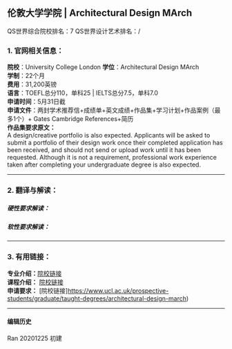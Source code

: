 ## 伦敦大学学院 | Architectural Design MArch

QS世界综合院校排名：7
QS世界设计艺术排名：/

### 1. 官网相关信息：

**院校**：University College London
**学位**：Architectural Design MArch  
**学制**：22个月  
**费用**：31,200英镑  
**语言**：TOEFL总分110，单科25 | IELTS总分7.5，单科7.0  
**申请时间**：5月31日截  
**申请文件**：两封学术推荐信+成绩单+英文成绩+作品集+学习计划+作品案例（最多1个）+ Gates Cambridge References+简历  
**作品集要求原文：**   
A design/creative portfolio is also expected. Applicants will be asked to submit a portfolio of their design work once their completed application has been received, and should not send or upload work until it has been requested. Although it is not a requirement, professional work experience taken after completing your undergraduate degree is also expected.


---


### 2. 翻译与解读：

##### 硬性要求解读：


##### 软性要求解读：



---


### 3. 有用链接：

**专业介绍：**[院校链接](https://www.ucl.ac.uk/prospective-students/graduate/taught-degrees/architectural-design-march)  
**课程介绍：** [院校链接](https://www.ucl.ac.uk/prospective-students/graduate/taught-degrees/architectural-design-march)  
**申请要求：** [院校链接]https://www.ucl.ac.uk/prospective-students/graduate/taught-degrees/architectural-design-march)




---


#### 编辑历史

Ran 20201225 初建  
